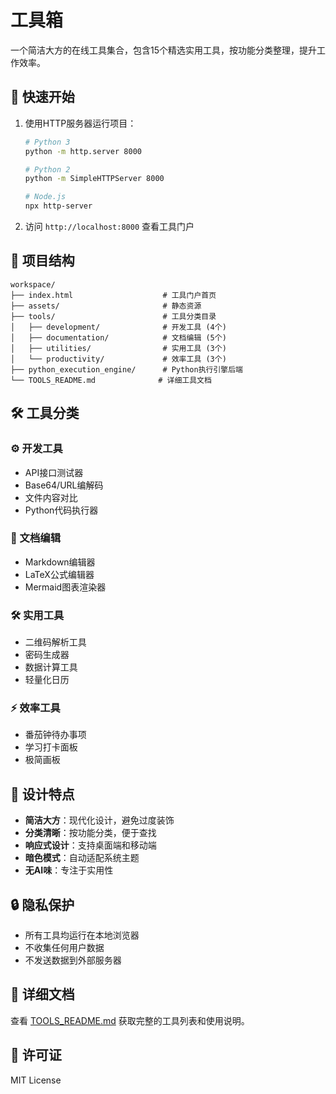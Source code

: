 # 工具箱

一个简洁大方的在线工具集合，包含15个精选实用工具，按功能分类整理，提升工作效率。

## 🚀 快速开始

1. 使用HTTP服务器运行项目：
   ```bash
   # Python 3
   python -m http.server 8000
   
   # Python 2  
   python -m SimpleHTTPServer 8000
   
   # Node.js
   npx http-server
   ```

2. 访问 `http://localhost:8000` 查看工具门户

## 📁 项目结构

```
workspace/
├── index.html                    # 工具门户首页
├── assets/                       # 静态资源
├── tools/                        # 工具分类目录
│   ├── development/              # 开发工具 (4个)
│   ├── documentation/            # 文档编辑 (5个)  
│   ├── utilities/                # 实用工具 (3个)
│   └── productivity/             # 效率工具 (3个)
├── python_execution_engine/      # Python执行引擎后端
└── TOOLS_README.md              # 详细工具文档
```

## 🛠️ 工具分类

### ⚙️ 开发工具
- API接口测试器
- Base64/URL编解码
- 文件内容对比
- Python代码执行器

### 📝 文档编辑
- Markdown编辑器
- LaTeX公式编辑器
- Mermaid图表渲染器

### 🛠️ 实用工具
- 二维码解析工具
- 密码生成器
- 数据计算工具
- 轻量化日历

### ⚡ 效率工具
- 番茄钟待办事项
- 学习打卡面板
- 极简画板

## 🎨 设计特点

- **简洁大方**：现代化设计，避免过度装饰
- **分类清晰**：按功能分类，便于查找
- **响应式设计**：支持桌面端和移动端
- **暗色模式**：自动适配系统主题
- **无AI味**：专注于实用性

## 🔒 隐私保护

- 所有工具均运行在本地浏览器
- 不收集任何用户数据
- 不发送数据到外部服务器

## 📖 详细文档

查看 [TOOLS_README.md](./TOOLS_README.md) 获取完整的工具列表和使用说明。

## 📄 许可证

MIT License
